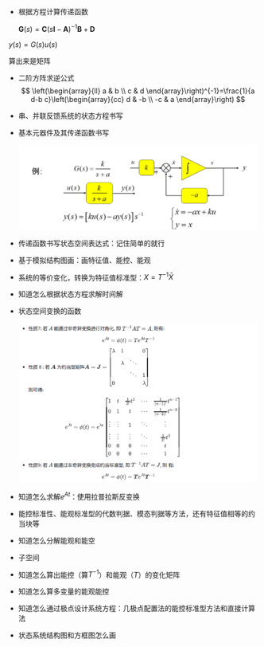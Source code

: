 - 根据方程计算传递函数

  $\boldsymbol{G}(s)=\boldsymbol{C}(s \boldsymbol{I}-\boldsymbol{A})^{-1} \boldsymbol{B}+\boldsymbol{D}$

​		$y(s) = G(s)u(s)$		

​		算出来是矩阵

- 二阶方阵求逆公式
  $$
  \left(\begin{array}{ll}
  a & b \\
  c & d
  \end{array}\right)^{-1}=\frac{1}{a d-b c}\left(\begin{array}{cc}
  d & -b \\
  -c & a
  \end{array}\right)
  $$

- 串、并联反馈系统的状态方程书写

- 基本元器件及其传递函数书写

  <img src="自控期末复习要点.assets/image-20211227131855768.png" alt="image-20211227131855768" style="zoom:50%;" />

- 传递函数书写状态空间表达式：记住简单的就行

- 基于模拟结构图画：画特征值、能控、能观

- 系统的等价变化，转换为特征值标准型：$X = T^{-1}\bar{X}$

- 知道怎么根据状态方程求解时间解

- 状态空间变换的函数

  <img src="自控期末复习要点.assets/image-20211228195709334.png" alt="image-20211228195709334" style="zoom:100%;" />

- 知道怎么求解$e^{At}$：使用拉普拉斯反变换   

- 能控标准性、能观标准型的代数判据、模态判据等方法，还有特征值相等的约当块等

- 知道怎么分解能观和能空

- 子空间

- 知道怎么算出能控（算$T^{-1}$）和能观（$T$）的变化矩阵

- 知道怎么算多变量的能观能控
- 知道怎么通过极点设计系统方程：几极点配置法的能控标准型方法和直接计算法
- 状态系统结构图和方框图怎么画